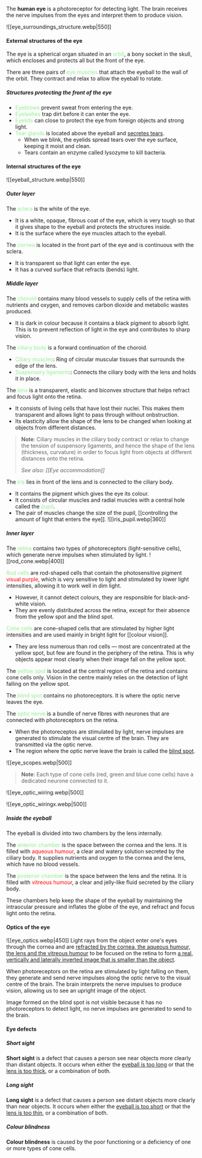The **human eye** is a photoreceptor for detecting light. The brain receives the nerve impulses from the eyes and interpret them to produce vision.

![[eye_surroundings_structure.webp|550]]

#### External structures of the eye
The eye is a spherical organ situated in an <span style="color: lightgreen">orbit</span>, a bony socket in the skull, which encloses and protects all but the front of the eye.

There are three pairs of <span style="color: lightgreen">eye muscles</span> that attach the eyeball to the wall of the orbit. They contract and relax to allow the eyeball to rotate.

##### Structures protecting the front of the eye
- <span style="color: lightgreen">Eyebrows</span> prevent sweat from entering the eye.
- <span style="color: lightgreen">Eyelashes</span> trap dirt before it can enter the eye.
- <span style="color: lightgreen">Eyelids</span> can close to protect the eye from foreign objects and strong light.
- <span style="color: lightgreen">Tear glands</span> is located above the eyeball and <u>secretes tears</u>.
	- When we blink, the eyelids spread tears over the eye surface, keeping it moist and clean.
	- Tears contain an enzyme called lysozyme to kill bacteria.

#### Internal structures of the eye
![[eyeball_structure.webp|550]]

##### Outer layer
The <span style="color: lightgreen">sclera</span> is the white of the eye.
- It is a white, opaque, fibrous coat of the eye, which is very tough so that it gives shape to the eyeball and protects the structures inside.
- It is the surface where the eye muscles attach to the eyeball.

The <span style="color: lightgreen">cornea</span> is located in the front part of the eye and is continuous with the sclera.
- It is transparent so that light can enter the eye.
- It has a curved surface that refracts (bends) light.

##### Middle layer
The <span style="color: lightgreen">choroid</span> contains many blood vessels to supply cells of the retina with nutrients and oxygen, and removes carbon dioxide and metabolic wastes produced.
- It is dark in colour because it contains a black pigment to absorb light. This is to prevent reflection of light in the eye and contributes to sharp vision.

The <span style="color: lightgreen">ciliary body</span> is a forward continuation of the choroid.
- <span style="color: lightgreen">Ciliary muscles</span>: Ring of circular muscular tissues that surrounds the edge of the lens.
- <span style="color: lightgreen">Suspensory ligaments</span>: Connects the ciliary body with the lens and holds it in place.

The <span style="color: lightgreen">lens</span> is a transparent, elastic and biconvex structure that helps refract and focus light onto the retina.
- It consists of living cells that have lost their nuclei. This makes them transparent and allows light to pass through without onbstruction.
- Its elasticity allow the shape of the lens to be changed when looking at objects from different distances.

> **Note**:
> Ciliary muscles in the ciliary body contract or relax to change the tension of suspensory ligaments, and hence the shape of the lens (thickness, curvature) in order to focus light from objects at different distances onto the retina.
> 
> *See also: [[Eye accommodation]]*

The <span style="color: lightgreen">iris</span> lies in front of the lens and is connected to the ciliary body.
- It contains the pigment which gives the eye its colour.
- It consists of circular muscles and radial muscles with a central hole called the <span style="color: lightgreen">pupil</span>.
- The pair of muscles change the size of the pupil, [[controlling the amount of light that enters the eye]].
	![[iris_pupil.webp|360]]

##### Inner layer
The <span style="color: lightgreen">retina</span> contains two types of photoreceptors (light-sensitive cells), which generate nerve impulses when stimulated by light.
![[rod_cone.webp|400]]

<span style="color: lightgreen">Rod cells</span> are rod-shaped cells that contain the photosensitive pigment <span style="color: red">visual purple</span>, which is very sensitive to light and stimulated by lower light intensities, allowing it to work well in dim light.
- However, it cannot detect colours, they are responsible for black-and-white vision.
- They are evenly distributed across the retina, except for their absence from the yellow spot and the blind spot.

<span style="color: lightgreen">Cone cells</span> are cone-shaped cells that are stimulated by higher light intensities and are used mainly in bright light for [[colour vision]].
- They are less numerous than rod cells — most are concentrated at the yellow spot, but few are found in the periphery of the retina. This is why objects appear most clearly when their image fall on the yellow spot.

The <span style="color: lightgreen">yellow spot</span> is located at the central region of the retina and contains cone cells only. Vision in the centre mainly relies on the detection of light falling on the yellow spot.

The <span style="color: lightgreen">blind spot</span> contains no photoreceptors. It is where the optic nerve leaves the eye.

The <span style="color: lightgreen">optic nerve</span> is a bundle of nerve fibres with neurones that are connected with photoreceptors on the retina.
- When the photoreceptos are stimulated by light, nerve impulses are generated to stimulate the visual centre of the brain. They are transmitted via the optic nerve.
- The region where the optic nerve leave the brain is called the <u>blind spot</u>.

![[eye_scopes.webp|500]]

> **Note**:
> Each type of cone cells (red, green and blue cone cells) have a dedicated neurone connected to it.

![[eye_optic_wiring.webp|500]]

![[eye_optic_wiringx.webp|500]]

##### Inside the eyeball
The eyeball is divided into two chambers by the lens internally.

The <span style="color: lightgreen">anterior chamber</span> is the space between the cornea and the lens. It is filled with <span style="color: red">aqueous humour</span>, a clear and watery solution secreted by the ciliary body. It supplies nutrients and oxygen to the cornea and the lens, which have no blood vessels.

The <span style="color: lightgreen">posterior chamber</span> is the space between the lens and the retina. It is filled with <span style="color: red">vitreous humour</span>, a clear and jelly-like fluid secreted by the ciliary body.

These chambers help keep the shape of the eyeball by maintaining the intraocular pressure and inflates the globe of the eye, and refract and focus light onto the retina.

#### Optics of the eye
![[eye_optics.webp|450]]
Light rays from the object enter one's eyes through the cornea and are <u>refracted by the cornea, the aqueous humour, the lens and the vitreous humour</u> to be focused on the retina to form <u>a real, vertically and laterally inverted image that is smaller than the object</u>.

When photoreceptors on the retina are stimulated by light falling on them, they generate and send nerve impulses along the optic nerve to the visual centre of the brain. The brain interprets the nerve impulses to produce vision, allowing us to see an upright image of the object.

Image formed on the blind spot is not visible because it has no photoreceptors to detect light, no nerve impulses are generated to send to the brain.

#### Eye defects
##### Short sight
**Short sight** is a defect that causes a person see near objects more clearly than distant objects. It occurs when either the <u>eyeball is too long</u> or that the <u>lens is too thick</u>, or a combination of both.

##### Long sight
**Long sight** is a defect that causes a person see distant objects more clearly than near objects. It occurs when either the <u>eyeball is too short</u> or that the <u>lens is too thin</u>, or a combination of both.

##### Colour blindness
**Colour blindness** is caused by the poor functioning or a deficiency of one or more types of cone cells.
